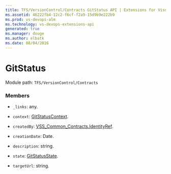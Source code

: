 ```yaml
---
title: TFS/VersionControl/Contracts GitStatus API | Extensions for Visual Studio Team Services
ms.assetid: 46222fb4-12c2-f6cf-f2a9-15d9b9e222b9
ms.prod: vs-devops-alm
ms.technology: vs-devops-extensions-api
generated: true
ms.manager: douge
ms.author: elbatk
ms.date: 08/04/2016
---
```


# GitStatus

Module path: `TFS/VersionControl/Contracts`


### Members

* `_links`: any. 

* `context`: [GitStatusContext](../../../TFS/VersionControl/Contracts/GitStatusContext.md). 

* `createdBy`: [VSS_Common_Contracts.IdentityRef](../../../VSS/WebApi/Contracts/IdentityRef.md). 

* `creationDate`: Date. 

* `description`: string. 

* `state`: [GitStatusState](../../../TFS/VersionControl/Contracts/GitStatusState.md). 

* `targetUrl`: string. 

